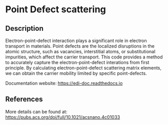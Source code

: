 # Point Defect scattering

## Description
Electron-point-defect interaction plays a significant role in electron transport in materials. Point defects are the localized disruptions in the atomic structure, such as vacancies, interstitial atoms, or substitutional impurities, which affect the carrier transport. This code provides a method to accurately capture the electron-point-defect interations from first principle. By calculating electron-point-defect scattering matrix elements, we can obtain the carrier mobility limited by specific point-defects.

Documentation website: https://edi-doc.readthedocs.io

## References
More details can be found at: https://pubs.acs.org/doi/full/10.1021/acsnano.4c01033


